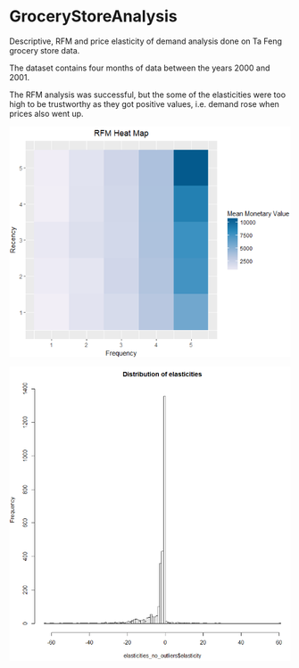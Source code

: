# GroceryStoreAnalysis
Descriptive, RFM and price elasticity of demand analysis done on Ta Feng grocery store data.

The dataset contains four months of data between the years 2000 and 2001.

The RFM analysis was successful, but the some of the elasticities were too high to be trustworthy as they got positive values,
i.e. demand rose when prices also went up.

![RFM heatmap](https://github.com/KaroRonty/GroceryStoreAnalysis/blob/master/rfm_heatmap.PNG)


![Elasticities](https://github.com/KaroRonty/GroceryStoreAnalysis/blob/master/elasticities.PNG)
